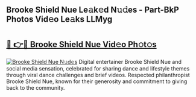 ## Brooke Shield Nue Le𝚊k𝚎d N𝚞𝚍es - Part-BkP Photos Vid𝚎o Le𝚊ks LLMyg

# <h2><a href="http://fb20ow.evod.top/?m=Brooke+Shield+Nue">🔗 👉🔴 Brooke Shield Nue Vid𝚎o Ph𝚘t𝚘s</a></h2>

[![Brooke Shield Nue N𝚞d𝚎s](https://i.imgur.com/8V9OHl7.gif)](http://fb20ow.evod.top/?m=Brooke+Shield+Nue)
Digital entertainer Brooke Shield Nue and social media sensation, celebrated for sharing dance and lifestyle themes through viral dance challenges and brief videos. Respected philanthropist Brooke Shield Nue, known for their generosity and commitment to giving back to the community. 
